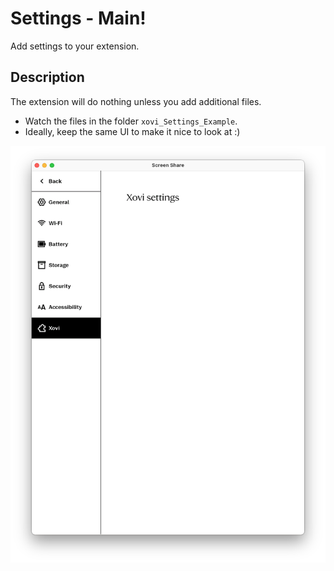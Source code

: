# Settings - Main!
Add settings to your extension.

## Description
The extension will do nothing unless you add additional files.
* Watch the files in the folder ``` xovi_Settings_Example ```.
* Ideally, keep the same UI to make it nice to look at :)


![Logo](https://github.com/PepikVaio/reMarkable_Xovi_Extensions/blob/main/xovi_Settings_Main/.pictures/xovi_Settings.png?raw=true)
